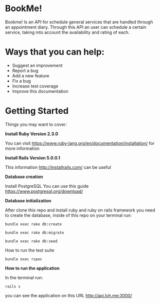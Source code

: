 # BookMe!

Bookme! Is an API for schedule general services that are handled through an appointment diary. Through this API an user can schedule a certain service, taking into account the availability and rating of each.

# Ways that you can help:

* Suggest an improvement
* Report a bug
* Add a new feature
* Fix a bug
* Increase test coverage
* Improve this documentation

# Getting Started

Things you may want to cover:

**Install Ruby Version 2.3.0**

You can visit https://www.ruby-lang.org/en/documentation/installation/ for more information

**Install Rails Version 5.0.0.1**

This information http://installrails.com/ can be useful

**Database creation**

Install PostgreSQL You can use this guide https://www.postgresql.org/download/

**Database initialization**

After clone this repo and install ruby and ruby on rails framework you need to create the database, inside of this repo on your terminal run: 

`bundle exec rake db:create`

`bundle exec rake db:migrate`

`bundle exec rake db:seed`

How to run the test suite

`bundle exec rspec`

**How to run the application**

In the terminal run:

`rails s`

you can see the application on this URL http://api.lvh.me:3000/
